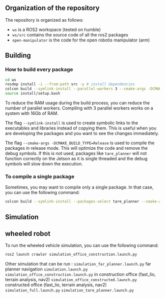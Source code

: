 ## Organization of the repository

The repository is organized as follows:
- `ws` is a ROS2 workspace (tested on humble)
- `ws/src` contains the source code of all the ros2 packages
- `open-manipulator` is the code for the open robotis manipulator (arm)

## Building

### How to build every package 
```bash
cd ws
rosdep install -i --from-path src -y # install dependencies
colcon build --symlink-install --parallel-workers 3 --cmake-args -DCMAKE_BUILD_TYPE=Release
source install/setup.bash
```
To reduce the RAM usage during the build process, you can reduce the number of parallel workers. Compiling with 3 parallel workers works on a system with 16Gb of RAM.

The flag `--symlink-install` is used to create symbolic links to the executables and libraries instead of copying them. This is useful when you are developing the packages and you want to see the changes immediately.

The flag `--cmake-args -DCMAKE_BUILD_TYPE=Release` is used to compile the packages in release mode. This will optimize the code and remove the debug symbols. If this is not used, packages like `tare_planner` will not function correctly on the Jetson as it is single threaded and the debug symbols will slow down the execution.


### To compile a single package

Sometimes, you may want to compile only a single package. In that case, you can use the following command:
```bash
colcon build --symlink-install --packages-select tare_planner --cmake-args -DCMAKE_BUILD_TYPE=Release
```


## Simulation


## wheeled robot
To run the wheeled vehicle simulation, you can use the following command:
```bash
ros2 launch crawler simulation_office_construction.launch.py
```
Other simulation that can be run :
`simulation_far_planner.launch.py` far planner navigation
`simulation.launch.py`
`simulation_office_construction.launch.py` in construction office (fast_lio, terrain analysis, nav2)
`simulation_office_constructed.launch.py` constructed office (fast_lio, terrain analysis, nav2)
`simulation_full.launch.py`
`simulation_tare_planner.launch.py`
